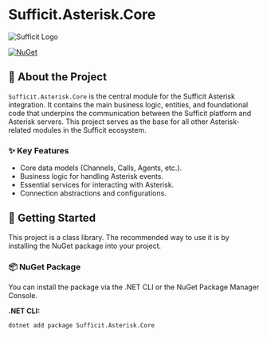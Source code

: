 # Sufficit.Asterisk.Core

![Sufficit Logo](https://avatars.githubusercontent.com/u/66928451?s=200&v=4)

[![NuGet](https://img.shields.io/nuget/v/Sufficit.Asterisk.Core.svg)](https://www.nuget.org/packages/Sufficit.Asterisk.Core/)

## 📖 About the Project

`Sufficit.Asterisk.Core` is the central module for the Sufficit Asterisk integration. It contains the main business logic, entities, and foundational code that underpins the communication between the Sufficit platform and Asterisk servers. This project serves as the base for all other Asterisk-related modules in the Sufficit ecosystem.

### ✨ Key Features

* Core data models (Channels, Calls, Agents, etc.).
* Business logic for handling Asterisk events.
* Essential services for interacting with Asterisk.
* Connection abstractions and configurations.

## 🚀 Getting Started

This project is a class library. The recommended way to use it is by installing the NuGet package into your project.

### 📦 NuGet Package

You can install the package via the .NET CLI or the NuGet Package Manager Console.

**.NET CLI:**
```sh
dotnet add package Sufficit.Asterisk.Core